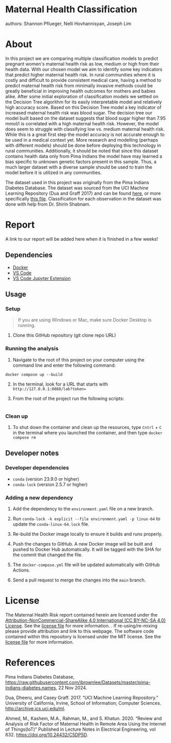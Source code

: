# Maternal Health Classification
authors: Shannon Pflueger, Nelli Hovhannisyan, Joseph Lim

# About
In this project we are comparing multiple classification models to predict pregnant women's maternal health risk as low, medium or high from their health data. With our chosen model
we aim to identify some key indicators that predict higher maternal health risk. In rural communities where it is costly and difficult to provide consistent medical care, having a method to predict 
maternal health risk from minimally invasive methods could be greatly beneficial in improving health outcomes for mothers and babies alike.
After some initial exploration of classification models we settled on the Decision Tree algorithm for its easily interpretable model and relatively high accuracy score. 
Based on this Decision Tree model a key indicator of increased maternal health risk was blood sugar. The decision tree our model built based on the dataset suggests that blood sugar higher than 7.95 mmol/l
is correlated with a high maternal health risk. However, the model does seem to struggle with classifying low vs. medium maternal health risk.
While this is a great first step the model accuracy is not accurate enough to be used in a medical context yet. More research and modelling (perhaps with different models) should be done before deploying this technology in rural communities.
Additionally, it should be noted that since this dataset contains health data only from Pima Indians the model have may learned a bias specific to unknown genetic factors present in this sample. Thus, a much larger dataset with a diverse sample 
should be used to train the model before it is utilized in any communities.

The dataset used in this project was originally from the Pima Indians Diabetes Database. The dataset was sourced from the UCI Machine Learning Repository (Dua and Graff 2017) and can be found [here](https://archive.ics.uci.edu/dataset/863/maternal+health+risk), 
or more specifically [this file](https://archive.ics.uci.edu/static/public/863/maternal+health+risk.zip).
Classification for each observation in the dataset was done with help from Dr. Shirin Shabnam.

# Report
A link to our report will be added here when it is finished in a few weeks!

## Dependencies
- [Docker](https://www.docker.com/) 
- [VS Code](https://code.visualstudio.com/download)
- [VS Code Jupyter Extension](https://marketplace.visualstudio.com/items?itemName=ms-toolsai.jupyter)

## Usage

### Setup

> If you are using Windows or Mac, make sure Docker Desktop is running.

1. Clone this GitHub repository (git clone repo URL)

### Running the analysis

1. Navigate to the root of this project on your computer using the
   command line and enter the following command:

``` 
docker compose up --build
```

2. In the terminal, look for a URL that starts with 
`http://127.0.0.1:8888/lab?token=` 

3. From the root of the project run the following scripts:

```python scripts/download_data.py --url="https://archive.ics.uci.edu/static/public/863/maternal+health+risk.zip" --write_to=data/raw
```

### Clean up

1. To shut down the container and clean up the resources, 
type `Cntrl` + `C` in the terminal
where you launched the container, and then type `docker compose rm`

## Developer notes

### Developer dependencies
- `conda` (version 23.9.0 or higher)
- `conda-lock` (version 2.5.7 or higher)

### Adding a new dependency

1. Add the dependency to the `environment.yaml` file on a new branch.

2. Run `conda-lock -k explicit --file environment.yaml -p linux-64` to update the `conda-linux-64.lock` file.

2. Re-build the Docker image locally to ensure it builds and runs properly.

3. Push the changes to GitHub. A new Docker
   image will be built and pushed to Docker Hub automatically.
   It will be tagged with the SHA for the commit that changed the file.

4. The `docker-compose.yml` file will be updated automatically with GitHub Actions.
   
5. Send a pull request to merge the changes into the `main` branch. 

# License
The Maternal Health Risk report contained herein are licensed under the [Attribution-NonCommercial-ShareAlike 4.0 International (CC BY-NC-SA 4.0) License](https://creativecommons.org/licenses/by-nc-sa/4.0/). 
See the [license file](https://github.com/UBC-MDS/maternal_health_classification/blob/main/LICENSE.md) for more information. . If re-using/re-mixing please provide attribution and link to this webpage. 
The software code contained within this repository is licensed under the MIT license. See the [license file](https://github.com/UBC-MDS/maternal_health_classification/blob/main/LICENSE.md) for more information.

# References

Pima Indians Diabetes Database, https://raw.githubusercontent.com/jbrownlee/Datasets/master/pima-indians-diabetes.names, 22 Nov 2024. 

Dua, Dheeru, and Casey Graff. 2017. “UCI Machine Learning Repository.” University of California, Irvine, School of Information; Computer Sciences. http://archive.ics.uci.edu/ml.

Ahmed, M., Kashem, M.A., Rahman, M., and S. Khatun. 2020. “Review and Analysis of Risk Factor of Maternal Health in Remote Area Using the Internet of Things(IoT)” Published in Lecture Notes in Electrical Engineering, vol 632. https://doi.org/10.24432/C5DP5D.
